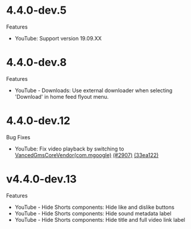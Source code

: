 # 4.4.0-dev.5
 Features
- YouTube: Support version 19.09.XX
# 4.4.0-dev.8
 Features
- YouTube - Downloads: Use external downloader when selecting 'Download' in home feed flyout menu.
# 4.4.0-dev.12
Bug Fixes
- YouTube: Fix video playback by switching to [VancedGmsCoreVendor(com.mgoogle)](https://github.com/arghya339/UnGoogledMicroG/releases/tag/UnGoogledMicroG_v0.3.0.241017-(GMS_241017000)) [(#2907)](https://github.com/ReVanced/revanced-patches/issues/2907) [(33ea122)](https://github.com/ReVanced/revanced-patches/commit/33ea12228c2ae5dcadf3e7c7016d4bf6006d899a)
# v4.4.0-dev.13
Features
- YouTube - Hide Shorts components: Hide like and dislike buttons
- YouTube - Hide Shorts components: Hide sound metadata label
- YouTube - Hide Shorts components: Hide title and full video link label
